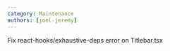 ```yaml
---
category: Maintenance
authors: [joel-jeremy]
---
```


Fix react-hooks/exhaustive-deps error on Titlebar.tsx
